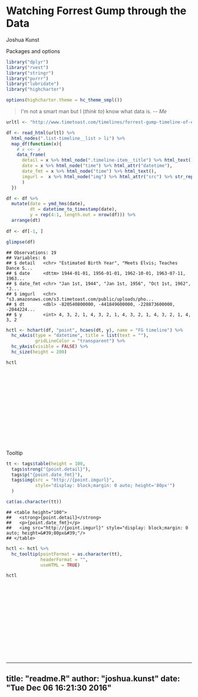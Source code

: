 # Watching Forrest Gump through the Data
Joshua Kunst  



Packages and options


```r
library("dplyr")
library("rvest")
library("stringr")
library("purrr")
library("lubridate")
library("highcharter")

options(highcharter.theme = hc_theme_smpl())
```


> I'm not a smart man but I (*think to*) know what data is.
> <cite>-- Me</cite>




```r
urltl <- "http://www.timetoast.com/timelines/forrest-gump-timeline-of-events-and-major-figures"

df <- read_html(urltl) %>% 
  html_nodes(".list-timeline__list > li") %>% 
  map_df(function(x){
    # x <<- x
    data_frame(
      detail = x %>% html_node(".timeline-item__title") %>% html_text() %>% str_trim(),
      date = x %>% html_node("time") %>% html_attr("datetime"),
      date_fmt = x %>% html_node("time") %>% html_text(),
      imgurl =  x %>% html_node("img") %>% html_attr("src") %>% str_replace("//", "")  
      )
  })

df <- df %>% 
  mutate(date = ymd_hms(date),
         dt = datetime_to_timestamp(date),
         y = rep(4:1, length.out = nrow(df))) %>% 
  arrange(dt)
  
df <- df[-1, ]

glimpse(df)
```

```
## Observations: 19
## Variables: 6
## $ detail   <chr> "Estimated Birth Year", "Meets Elvis; Teaches Dance S...
## $ date     <dttm> 1944-01-01, 1956-01-01, 1962-10-01, 1963-07-11, 1963...
## $ date_fmt <chr> "Jan 1st, 1944", "Jan 1st, 1956", "Oct 1st, 1962", "J...
## $ imgurl   <chr> "s3.amazonaws.com/s3.timetoast.com/public/uploads/pho...
## $ dt       <dbl> -820540800000, -441849600000, -228873600000, -2044224...
## $ y        <int> 4, 3, 2, 1, 4, 3, 2, 1, 4, 3, 2, 1, 4, 3, 2, 1, 4, 3, 2
```

```r
hctl <- hchart(df, "point", hcaes(dt, y), name = "FG timeline") %>% 
  hc_xAxis(type = "datetime", title = list(text = ""),
           gridLineColor = "transparent") %>% 
  hc_yAxis(visible = FALSE) %>% 
  hc_size(height = 200)

hctl
```

<!--html_preserve--><div id="htmlwidget-f03282cacce745182155" style="width:100%;height:200px;" class="highchart html-widget"></div>
<script type="application/json" data-for="htmlwidget-f03282cacce745182155">{"x":{"hc_opts":{"title":{"text":null},"yAxis":{"title":{"text":"y"},"type":"linear","visible":false},"credits":{"enabled":false},"exporting":{"enabled":false},"plotOptions":{"series":{"turboThreshold":0,"showInLegend":false,"marker":{"enabled":true}},"treemap":{"layoutAlgorithm":"squarified"},"bubble":{"minSize":5,"maxSize":25},"scatter":{"marker":{"symbol":"circle"}}},"annotationsOptions":{"enabledButtons":false},"tooltip":{"delayForDisplay":10},"series":[{"group":"group","data":[{"detail":"Estimated Birth Year","date":"1944-01-01T00:00:00Z","date_fmt":"Jan 1st, 1944","imgurl":"s3.amazonaws.com/s3.timetoast.com/public/uploads/photos/2496149/forrest-gump3.jpg?1334759244","dt":-820540800000,"y":4,"x":-820540800000},{"detail":"Meets Elvis; Teaches Dance Steps","date":"1956-01-01T00:00:00Z","date_fmt":"Jan 1st, 1956","imgurl":"s3.amazonaws.com/s3.timetoast.com/public/uploads/photos/2496169/elvis1.jpg?1334759500","dt":-441849600000,"y":3,"x":-441849600000},{"detail":"Plays for Legendary \"Bear\" Bryant Alabama Football Coach","date":"1962-10-01T00:00:00Z","date_fmt":"Oct 1st, 1962","imgurl":"s3.amazonaws.com/s3.timetoast.com/public/uploads/photos/2496238/bearbryant.jpg?1334760189","dt":-228873600000,"y":2,"x":-228873600000},{"detail":"Witnesses Racial Integration at University of Alabama with George Wallace Speaking","date":"1963-07-11T00:00:00Z","date_fmt":"Jul 11th, 1963","imgurl":"s3.amazonaws.com/s3.timetoast.com/public/uploads/photos/2496266/wallace1.jpg?1334760497","dt":-204422400000,"y":1,"x":-204422400000},{"detail":"Meets President Kennedy as All-American","date":"1963-11-01T00:00:00Z","date_fmt":"Nov 1st, 1963","imgurl":null,"dt":-194659200000,"y":4,"x":-194659200000},{"detail":"President Kennedy is Assassinated","date":"1963-11-22T00:00:00Z","date_fmt":"Nov 22nd, 1963","imgurl":"s3.amazonaws.com/s3.timetoast.com/public/uploads/photos/2496292/kennedy1.jpg?1334760881","dt":-192844800000,"y":3,"x":-192844800000},{"detail":"Forrest Fights in Vietnam","date":"1967-04-01T00:00:00Z","date_fmt":"Apr 1st, 1967","imgurl":"s3.amazonaws.com/s3.timetoast.com/public/uploads/photos/2496306/gumpvietnam.jpg?1334761309","dt":-86918400000,"y":2,"x":-86918400000},{"detail":"Jenny Joins the Counterculture; Becomes a Hippy","date":"1968-01-01T00:00:00Z","date_fmt":"Jan 1st, 1968","imgurl":"s3.amazonaws.com/s3.timetoast.com/public/uploads/photos/2496869/jennyforrestgumpistapeace.gif?1334766141","dt":-63158400000,"y":1,"x":-63158400000},{"detail":"Robert Kennedy is Assassinated","date":"1968-06-05T00:00:00Z","date_fmt":"Jun 5th, 1968","imgurl":"s3.amazonaws.com/s3.timetoast.com/public/uploads/photos/2496301/kennedy2.jpg?1334761144","dt":-49680000000,"y":4,"x":-49680000000},{"detail":"Receives Medal of Honor from LBJ","date":"1968-07-01T00:00:00Z","date_fmt":"Jul 1st, 1968","imgurl":"s3.amazonaws.com/s3.timetoast.com/public/uploads/photos/2496336/moh2.jpg?1334761778","dt":-47433600000,"y":3,"x":-47433600000},{"detail":"Speaks at Vietnam War Protest with Abby Hoffman; Meets Black Panthers","date":"1968-07-01T00:00:00Z","date_fmt":"Jul 1st, 1968","imgurl":"s3.amazonaws.com/s3.timetoast.com/public/uploads/photos/2496344/war_protest_washington-267x400.jpg?1334761912","dt":-47433600000,"y":2,"x":-47433600000},{"detail":"U.S. Moon Landing Shown on T.V.","date":"1969-07-20T00:00:00Z","date_fmt":"Jul 20th, 1969","imgurl":"s3.amazonaws.com/s3.timetoast.com/public/uploads/photos/2496468/moonlanding.jpg?1334763280","dt":-14256000000,"y":1,"x":-14256000000},{"detail":"Forrest Visits China with U.S. Ping Pong Team","date":"1971-04-10T00:00:00Z","date_fmt":"Apr 10th, 1971","imgurl":"s3.amazonaws.com/s3.timetoast.com/public/uploads/photos/2496484/gumpchina.jpg?1334763457","dt":40089600000,"y":4,"x":40089600000},{"detail":"Forrest Appears on the Dick Cavett Show with John Lennon","date":"1971-12-20T00:00:00Z","date_fmt":"Dec 20th, 1971","imgurl":"s3.amazonaws.com/s3.timetoast.com/public/uploads/photos/2496564/gumplennon.jpg?1334764151","dt":62035200000,"y":3,"x":62035200000},{"detail":"Meets President Nixon; Witnesses Watergate Break-In","date":"1972-06-17T00:00:00Z","date_fmt":"Jun 17th, 1972","imgurl":"s3.amazonaws.com/s3.timetoast.com/public/uploads/photos/2496601/gumpwatergate.jpg?1334764495","dt":77587200000,"y":2,"x":77587200000},{"detail":"Survives Hurricane Carmen; Bubba Gump Shrimp Co. Takes Off","date":"1974-09-08T00:00:00Z","date_fmt":"Sep 8th, 1974","imgurl":"s3.amazonaws.com/s3.timetoast.com/public/uploads/photos/2496652/carmen.gif?1334764817","dt":147830400000,"y":1,"x":147830400000},{"detail":"Lt. Dan Invests in Apple","date":"1975-09-23T00:00:00Z","date_fmt":"Sep 23rd, 1975","imgurl":"s3.amazonaws.com/s3.timetoast.com/public/uploads/photos/2496714/Apple-Forrest-Gump.jpg?1334765158","dt":180662400000,"y":4,"x":180662400000},{"detail":"Assassination Attempt Upon President Reagan","date":"1981-03-30T00:00:00Z","date_fmt":"Mar 30th, 1981","imgurl":"s3.amazonaws.com/s3.timetoast.com/public/uploads/photos/2496766/reagan-assassination-attempt.jpg?1334765499","dt":354758400000,"y":3,"x":354758400000},{"detail":"Jenny Diagnosed with HIV/AIDS; Passes Away","date":"1982-03-22T00:00:00Z","date_fmt":"Mar 22nd, 1982","imgurl":"s3.amazonaws.com/s3.timetoast.com/public/uploads/photos/2496925/jennyaids.jpg?1334766437","dt":385603200000,"y":2,"x":385603200000}],"type":"scatter","name":"FG timeline"}],"xAxis":{"type":"datetime","title":{"text":""},"gridLineColor":"transparent"}},"theme":{"colors":["#d35400","#2980b9","#2ecc71","#f1c40f","#2c3e50","#7f8c8d"],"chart":{"style":{"fontFamily":"Roboto"}},"title":{"align":"left","style":{"fontFamily":"Roboto Condensed","fontWeight":"bold"}},"subtitle":{"align":"left","style":{"fontFamily":"Roboto Condensed"}},"legend":{"align":"right","verticalAlign":"bottom"},"xAxis":{"gridLineWidth":1,"gridLineColor":"#F3F3F3","lineColor":"#F3F3F3","minorGridLineColor":"#F3F3F3","tickColor":"#F3F3F3","tickWidth":1},"yAxis":{"gridLineColor":"#F3F3F3","lineColor":"#F3F3F3","minorGridLineColor":"#F3F3F3","tickColor":"#F3F3F3","tickWidth":1},"plotOptions":{"line":{"marker":{"enabled":false},"states":{"hover":{"lineWidthPlus":1}}},"spline":{"marker":{"enabled":false},"states":{"hover":{"lineWidthPlus":1}}},"area":{"marker":{"enabled":false},"states":{"hover":{"lineWidthPlus":1}}},"areaspline":{"marker":{"enabled":false},"states":{"hover":{"lineWidthPlus":1}}}}},"conf_opts":{"global":{"Date":null,"VMLRadialGradientURL":"http =//code.highcharts.com/list(version)/gfx/vml-radial-gradient.png","canvasToolsURL":"http =//code.highcharts.com/list(version)/modules/canvas-tools.js","getTimezoneOffset":null,"timezoneOffset":0,"useUTC":true},"lang":{"contextButtonTitle":"Chart context menu","decimalPoint":".","downloadJPEG":"Download JPEG image","downloadPDF":"Download PDF document","downloadPNG":"Download PNG image","downloadSVG":"Download SVG vector image","drillUpText":"Back to {series.name}","invalidDate":null,"loading":"Loading...","months":["January","February","March","April","May","June","July","August","September","October","November","December"],"noData":"No data to display","numericSymbols":["k","M","G","T","P","E"],"printChart":"Print chart","resetZoom":"Reset zoom","resetZoomTitle":"Reset zoom level 1:1","shortMonths":["Jan","Feb","Mar","Apr","May","Jun","Jul","Aug","Sep","Oct","Nov","Dec"],"thousandsSep":" ","weekdays":["Sunday","Monday","Tuesday","Wednesday","Thursday","Friday","Saturday"]}},"type":"chart","fonts":["Roboto","Roboto+Condensed"],"debug":false},"evals":[],"jsHooks":[]}</script><!--/html_preserve-->

Tooltip



```r
tt <- tags$table(height = 100,
  tags$strong("{point.detail}"),
  tags$p("{point.date_fmt}"),
  tags$img(src = "http://{point.imgurl}",
           style="display: block;margin: 0 auto; height='80px'")
  )

cat(as.character(tt))
```

```
## <table height="100">
##   <strong>{point.detail}</strong>
##   <p>{point.date_fmt}</p>
##   <img src="http://{point.imgurl}" style="display: block;margin: 0 auto; height=&#39;80px&#39;"/>
## </table>
```

```r
hctl <- hctl %>% 
  hc_tooltip(pointFormat = as.character(tt),
             headerFormat = "",
             useHTML = TRUE)

hctl
```

<!--html_preserve--><div id="htmlwidget-e42689bfd4d56b496972" style="width:100%;height:200px;" class="highchart html-widget"></div>
<script type="application/json" data-for="htmlwidget-e42689bfd4d56b496972">{"x":{"hc_opts":{"title":{"text":null},"yAxis":{"title":{"text":"y"},"type":"linear","visible":false},"credits":{"enabled":false},"exporting":{"enabled":false},"plotOptions":{"series":{"turboThreshold":0,"showInLegend":false,"marker":{"enabled":true}},"treemap":{"layoutAlgorithm":"squarified"},"bubble":{"minSize":5,"maxSize":25},"scatter":{"marker":{"symbol":"circle"}}},"annotationsOptions":{"enabledButtons":false},"tooltip":{"delayForDisplay":10,"pointFormat":"<table height=\"100\">\n  <strong>{point.detail}\u003c/strong>\n  <p>{point.date_fmt}\u003c/p>\n  <img src=\"http://{point.imgurl}\" style=\"display: block;margin: 0 auto; height=&#39;80px&#39;\"/>\n\u003c/table>","headerFormat":"","useHTML":true},"series":[{"group":"group","data":[{"detail":"Estimated Birth Year","date":"1944-01-01T00:00:00Z","date_fmt":"Jan 1st, 1944","imgurl":"s3.amazonaws.com/s3.timetoast.com/public/uploads/photos/2496149/forrest-gump3.jpg?1334759244","dt":-820540800000,"y":4,"x":-820540800000},{"detail":"Meets Elvis; Teaches Dance Steps","date":"1956-01-01T00:00:00Z","date_fmt":"Jan 1st, 1956","imgurl":"s3.amazonaws.com/s3.timetoast.com/public/uploads/photos/2496169/elvis1.jpg?1334759500","dt":-441849600000,"y":3,"x":-441849600000},{"detail":"Plays for Legendary \"Bear\" Bryant Alabama Football Coach","date":"1962-10-01T00:00:00Z","date_fmt":"Oct 1st, 1962","imgurl":"s3.amazonaws.com/s3.timetoast.com/public/uploads/photos/2496238/bearbryant.jpg?1334760189","dt":-228873600000,"y":2,"x":-228873600000},{"detail":"Witnesses Racial Integration at University of Alabama with George Wallace Speaking","date":"1963-07-11T00:00:00Z","date_fmt":"Jul 11th, 1963","imgurl":"s3.amazonaws.com/s3.timetoast.com/public/uploads/photos/2496266/wallace1.jpg?1334760497","dt":-204422400000,"y":1,"x":-204422400000},{"detail":"Meets President Kennedy as All-American","date":"1963-11-01T00:00:00Z","date_fmt":"Nov 1st, 1963","imgurl":null,"dt":-194659200000,"y":4,"x":-194659200000},{"detail":"President Kennedy is Assassinated","date":"1963-11-22T00:00:00Z","date_fmt":"Nov 22nd, 1963","imgurl":"s3.amazonaws.com/s3.timetoast.com/public/uploads/photos/2496292/kennedy1.jpg?1334760881","dt":-192844800000,"y":3,"x":-192844800000},{"detail":"Forrest Fights in Vietnam","date":"1967-04-01T00:00:00Z","date_fmt":"Apr 1st, 1967","imgurl":"s3.amazonaws.com/s3.timetoast.com/public/uploads/photos/2496306/gumpvietnam.jpg?1334761309","dt":-86918400000,"y":2,"x":-86918400000},{"detail":"Jenny Joins the Counterculture; Becomes a Hippy","date":"1968-01-01T00:00:00Z","date_fmt":"Jan 1st, 1968","imgurl":"s3.amazonaws.com/s3.timetoast.com/public/uploads/photos/2496869/jennyforrestgumpistapeace.gif?1334766141","dt":-63158400000,"y":1,"x":-63158400000},{"detail":"Robert Kennedy is Assassinated","date":"1968-06-05T00:00:00Z","date_fmt":"Jun 5th, 1968","imgurl":"s3.amazonaws.com/s3.timetoast.com/public/uploads/photos/2496301/kennedy2.jpg?1334761144","dt":-49680000000,"y":4,"x":-49680000000},{"detail":"Receives Medal of Honor from LBJ","date":"1968-07-01T00:00:00Z","date_fmt":"Jul 1st, 1968","imgurl":"s3.amazonaws.com/s3.timetoast.com/public/uploads/photos/2496336/moh2.jpg?1334761778","dt":-47433600000,"y":3,"x":-47433600000},{"detail":"Speaks at Vietnam War Protest with Abby Hoffman; Meets Black Panthers","date":"1968-07-01T00:00:00Z","date_fmt":"Jul 1st, 1968","imgurl":"s3.amazonaws.com/s3.timetoast.com/public/uploads/photos/2496344/war_protest_washington-267x400.jpg?1334761912","dt":-47433600000,"y":2,"x":-47433600000},{"detail":"U.S. Moon Landing Shown on T.V.","date":"1969-07-20T00:00:00Z","date_fmt":"Jul 20th, 1969","imgurl":"s3.amazonaws.com/s3.timetoast.com/public/uploads/photos/2496468/moonlanding.jpg?1334763280","dt":-14256000000,"y":1,"x":-14256000000},{"detail":"Forrest Visits China with U.S. Ping Pong Team","date":"1971-04-10T00:00:00Z","date_fmt":"Apr 10th, 1971","imgurl":"s3.amazonaws.com/s3.timetoast.com/public/uploads/photos/2496484/gumpchina.jpg?1334763457","dt":40089600000,"y":4,"x":40089600000},{"detail":"Forrest Appears on the Dick Cavett Show with John Lennon","date":"1971-12-20T00:00:00Z","date_fmt":"Dec 20th, 1971","imgurl":"s3.amazonaws.com/s3.timetoast.com/public/uploads/photos/2496564/gumplennon.jpg?1334764151","dt":62035200000,"y":3,"x":62035200000},{"detail":"Meets President Nixon; Witnesses Watergate Break-In","date":"1972-06-17T00:00:00Z","date_fmt":"Jun 17th, 1972","imgurl":"s3.amazonaws.com/s3.timetoast.com/public/uploads/photos/2496601/gumpwatergate.jpg?1334764495","dt":77587200000,"y":2,"x":77587200000},{"detail":"Survives Hurricane Carmen; Bubba Gump Shrimp Co. Takes Off","date":"1974-09-08T00:00:00Z","date_fmt":"Sep 8th, 1974","imgurl":"s3.amazonaws.com/s3.timetoast.com/public/uploads/photos/2496652/carmen.gif?1334764817","dt":147830400000,"y":1,"x":147830400000},{"detail":"Lt. Dan Invests in Apple","date":"1975-09-23T00:00:00Z","date_fmt":"Sep 23rd, 1975","imgurl":"s3.amazonaws.com/s3.timetoast.com/public/uploads/photos/2496714/Apple-Forrest-Gump.jpg?1334765158","dt":180662400000,"y":4,"x":180662400000},{"detail":"Assassination Attempt Upon President Reagan","date":"1981-03-30T00:00:00Z","date_fmt":"Mar 30th, 1981","imgurl":"s3.amazonaws.com/s3.timetoast.com/public/uploads/photos/2496766/reagan-assassination-attempt.jpg?1334765499","dt":354758400000,"y":3,"x":354758400000},{"detail":"Jenny Diagnosed with HIV/AIDS; Passes Away","date":"1982-03-22T00:00:00Z","date_fmt":"Mar 22nd, 1982","imgurl":"s3.amazonaws.com/s3.timetoast.com/public/uploads/photos/2496925/jennyaids.jpg?1334766437","dt":385603200000,"y":2,"x":385603200000}],"type":"scatter","name":"FG timeline"}],"xAxis":{"type":"datetime","title":{"text":""},"gridLineColor":"transparent"}},"theme":{"colors":["#d35400","#2980b9","#2ecc71","#f1c40f","#2c3e50","#7f8c8d"],"chart":{"style":{"fontFamily":"Roboto"}},"title":{"align":"left","style":{"fontFamily":"Roboto Condensed","fontWeight":"bold"}},"subtitle":{"align":"left","style":{"fontFamily":"Roboto Condensed"}},"legend":{"align":"right","verticalAlign":"bottom"},"xAxis":{"gridLineWidth":1,"gridLineColor":"#F3F3F3","lineColor":"#F3F3F3","minorGridLineColor":"#F3F3F3","tickColor":"#F3F3F3","tickWidth":1},"yAxis":{"gridLineColor":"#F3F3F3","lineColor":"#F3F3F3","minorGridLineColor":"#F3F3F3","tickColor":"#F3F3F3","tickWidth":1},"plotOptions":{"line":{"marker":{"enabled":false},"states":{"hover":{"lineWidthPlus":1}}},"spline":{"marker":{"enabled":false},"states":{"hover":{"lineWidthPlus":1}}},"area":{"marker":{"enabled":false},"states":{"hover":{"lineWidthPlus":1}}},"areaspline":{"marker":{"enabled":false},"states":{"hover":{"lineWidthPlus":1}}}}},"conf_opts":{"global":{"Date":null,"VMLRadialGradientURL":"http =//code.highcharts.com/list(version)/gfx/vml-radial-gradient.png","canvasToolsURL":"http =//code.highcharts.com/list(version)/modules/canvas-tools.js","getTimezoneOffset":null,"timezoneOffset":0,"useUTC":true},"lang":{"contextButtonTitle":"Chart context menu","decimalPoint":".","downloadJPEG":"Download JPEG image","downloadPDF":"Download PDF document","downloadPNG":"Download PNG image","downloadSVG":"Download SVG vector image","drillUpText":"Back to {series.name}","invalidDate":null,"loading":"Loading...","months":["January","February","March","April","May","June","July","August","September","October","November","December"],"noData":"No data to display","numericSymbols":["k","M","G","T","P","E"],"printChart":"Print chart","resetZoom":"Reset zoom","resetZoomTitle":"Reset zoom level 1:1","shortMonths":["Jan","Feb","Mar","Apr","May","Jun","Jul","Aug","Sep","Oct","Nov","Dec"],"thousandsSep":" ","weekdays":["Sunday","Monday","Tuesday","Wednesday","Thursday","Friday","Saturday"]}},"type":"chart","fonts":["Roboto","Roboto+Condensed"],"debug":false},"evals":[],"jsHooks":[]}</script><!--/html_preserve-->


---
title: "readme.R"
author: "joshua.kunst"
date: "Tue Dec 06 16:21:30 2016"
---
